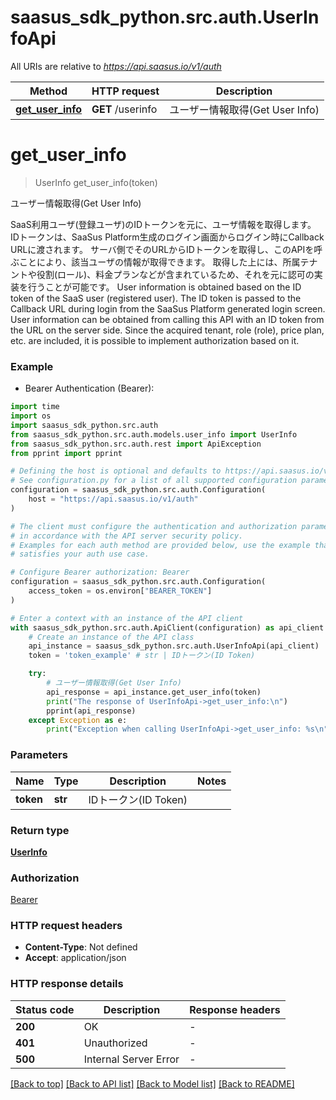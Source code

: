 # saasus_sdk_python.src.auth.UserInfoApi

All URIs are relative to *https://api.saasus.io/v1/auth*

Method | HTTP request | Description
------------- | ------------- | -------------
[**get_user_info**](UserInfoApi.md#get_user_info) | **GET** /userinfo | ユーザー情報取得(Get User Info)


# **get_user_info**
> UserInfo get_user_info(token)

ユーザー情報取得(Get User Info)

SaaS利用ユーザ(登録ユーザ)のIDトークンを元に、ユーザ情報を取得します。 IDトークンは、SaaSus Platform生成のログイン画面からログイン時にCallback URLに渡されます。 サーバ側でそのURLからIDトークンを取得し、このAPIを呼ぶことにより、該当ユーザの情報が取得できます。 取得した上には、所属テナントや役割(ロール)、料金プランなどが含まれているため、それを元に認可の実装を行うことが可能です。  User information is obtained based on the ID token of the SaaS user (registered user). The ID token is passed to the Callback URL during login from the SaaSus Platform generated login screen. User information can be obtained from calling this API with an ID token from the URL on the server side. Since the acquired tenant, role (role), price plan, etc. are included, it is possible to implement authorization based on it. 

### Example

* Bearer Authentication (Bearer):
```python
import time
import os
import saasus_sdk_python.src.auth
from saasus_sdk_python.src.auth.models.user_info import UserInfo
from saasus_sdk_python.src.auth.rest import ApiException
from pprint import pprint

# Defining the host is optional and defaults to https://api.saasus.io/v1/auth
# See configuration.py for a list of all supported configuration parameters.
configuration = saasus_sdk_python.src.auth.Configuration(
    host = "https://api.saasus.io/v1/auth"
)

# The client must configure the authentication and authorization parameters
# in accordance with the API server security policy.
# Examples for each auth method are provided below, use the example that
# satisfies your auth use case.

# Configure Bearer authorization: Bearer
configuration = saasus_sdk_python.src.auth.Configuration(
    access_token = os.environ["BEARER_TOKEN"]
)

# Enter a context with an instance of the API client
with saasus_sdk_python.src.auth.ApiClient(configuration) as api_client:
    # Create an instance of the API class
    api_instance = saasus_sdk_python.src.auth.UserInfoApi(api_client)
    token = 'token_example' # str | IDトークン(ID Token)

    try:
        # ユーザー情報取得(Get User Info)
        api_response = api_instance.get_user_info(token)
        print("The response of UserInfoApi->get_user_info:\n")
        pprint(api_response)
    except Exception as e:
        print("Exception when calling UserInfoApi->get_user_info: %s\n" % e)
```



### Parameters

Name | Type | Description  | Notes
------------- | ------------- | ------------- | -------------
 **token** | **str**| IDトークン(ID Token) | 

### Return type

[**UserInfo**](UserInfo.md)

### Authorization

[Bearer](../README.md#Bearer)

### HTTP request headers

 - **Content-Type**: Not defined
 - **Accept**: application/json

### HTTP response details
| Status code | Description | Response headers |
|-------------|-------------|------------------|
**200** | OK |  -  |
**401** | Unauthorized |  -  |
**500** | Internal Server Error |  -  |

[[Back to top]](#) [[Back to API list]](../README.md#documentation-for-api-endpoints) [[Back to Model list]](../README.md#documentation-for-models) [[Back to README]](../README.md)

